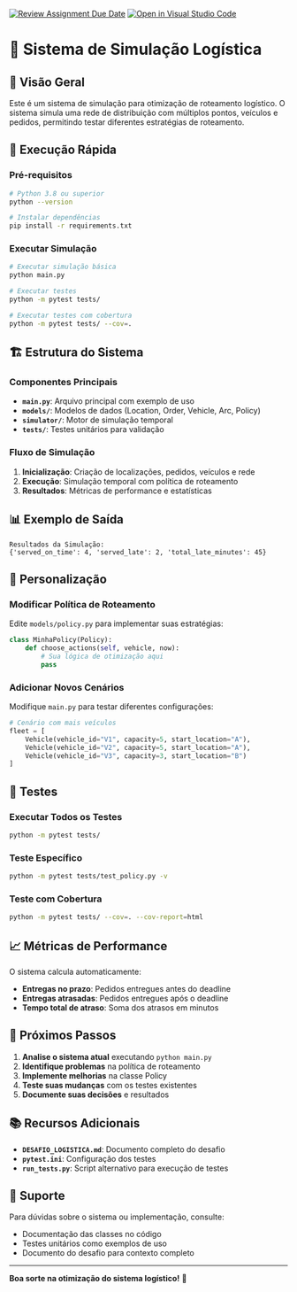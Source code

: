 [![Review Assignment Due Date](https://classroom.github.com/assets/deadline-readme-button-22041afd0340ce965d47ae6ef1cefeee28c7c493a6346c4f15d667ab976d596c.svg)](https://classroom.github.com/a/UE2m43kj)
[![Open in Visual Studio Code](https://classroom.github.com/assets/open-in-vscode-2e0aaae1b6195c2367325f4f02e2d04e9abb55f0b24a779b69b11b9e10269abc.svg)](https://classroom.github.com/online_ide?assignment_repo_id=20089752&assignment_repo_type=AssignmentRepo)
# 🚚 Sistema de Simulação Logística

## 📖 Visão Geral

Este é um sistema de simulação para otimização de roteamento logístico. O sistema simula uma rede de distribuição com múltiplos pontos, veículos e pedidos, permitindo testar diferentes estratégias de roteamento.

## 🚀 Execução Rápida

### Pré-requisitos
```bash
# Python 3.8 ou superior
python --version

# Instalar dependências
pip install -r requirements.txt
```

### Executar Simulação
```bash
# Executar simulação básica
python main.py

# Executar testes
python -m pytest tests/

# Executar testes com cobertura
python -m pytest tests/ --cov=.
```

## 🏗️ Estrutura do Sistema

### Componentes Principais

- **`main.py`**: Arquivo principal com exemplo de uso
- **`models/`**: Modelos de dados (Location, Order, Vehicle, Arc, Policy)
- **`simulator/`**: Motor de simulação temporal
- **`tests/`**: Testes unitários para validação

### Fluxo de Simulação

1. **Inicialização**: Criação de localizações, pedidos, veículos e rede
2. **Execução**: Simulação temporal com política de roteamento
3. **Resultados**: Métricas de performance e estatísticas

## 📊 Exemplo de Saída

```
Resultados da Simulação:
{'served_on_time': 4, 'served_late': 2, 'total_late_minutes': 45}
```

## 🔧 Personalização

### Modificar Política de Roteamento

Edite `models/policy.py` para implementar suas estratégias:

```python
class MinhaPolicy(Policy):
    def choose_actions(self, vehicle, now):
        # Sua lógica de otimização aqui
        pass
```

### Adicionar Novos Cenários

Modifique `main.py` para testar diferentes configurações:

```python
# Cenário com mais veículos
fleet = [
    Vehicle(vehicle_id="V1", capacity=5, start_location="A"),
    Vehicle(vehicle_id="V2", capacity=5, start_location="A"),
    Vehicle(vehicle_id="V3", capacity=3, start_location="B")
]
```

## 🧪 Testes

### Executar Todos os Testes
```bash
python -m pytest tests/
```

### Teste Específico
```bash
python -m pytest tests/test_policy.py -v
```

### Teste com Cobertura
```bash
python -m pytest tests/ --cov=. --cov-report=html
```

## 📈 Métricas de Performance

O sistema calcula automaticamente:

- **Entregas no prazo**: Pedidos entregues antes do deadline
- **Entregas atrasadas**: Pedidos entregues após o deadline
- **Tempo total de atraso**: Soma dos atrasos em minutos

## 🎯 Próximos Passos

1. **Analise o sistema atual** executando `python main.py`
2. **Identifique problemas** na política de roteamento
3. **Implemente melhorias** na classe Policy
4. **Teste suas mudanças** com os testes existentes
5. **Documente suas decisões** e resultados

## 📚 Recursos Adicionais

- **`DESAFIO_LOGISTICA.md`**: Documento completo do desafio
- **`pytest.ini`**: Configuração dos testes
- **`run_tests.py`**: Script alternativo para execução de testes

## 🤝 Suporte

Para dúvidas sobre o sistema ou implementação, consulte:
- Documentação das classes no código
- Testes unitários como exemplos de uso
- Documento do desafio para contexto completo

---

**Boa sorte na otimização do sistema logístico!** 🚀 